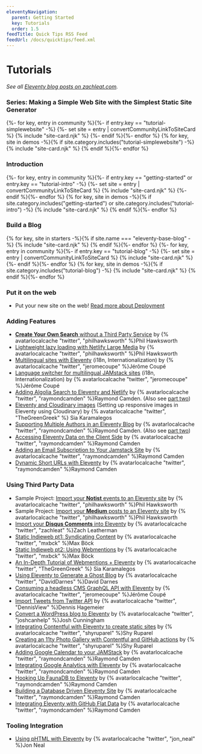 ```yaml
---
eleventyNavigation:
  parent: Getting Started
  key: Tutorials
  order: 1.5
feedTitle: Quick Tips RSS Feed
feedUrl: /docs/quicktips/feed.xml
---
```


# Tutorials

_See all [Eleventy blog posts on zachleat.com](https://www.zachleat.com/web/eleventy/)._

### Series: Making a Simple Web Site with the Simplest Static Site Generator

<div class="sites-vert sites-vert--lg">
  <div class="lo-grid">
{%- for key, entry in community %}{%- if entry.key == "tutorial-simplewebsite" -%}
  {%- set site = entry | convertCommunityLinkToSiteCard %}
  {% include "site-card.njk" %}
{%- endif %}{%- endfor %}
{% for key, site in demos -%}{% if site.category.includes("tutorial-simplewebsite") -%}
  {% include "site-card.njk" %}
{% endif %}{%- endfor %}
  </div>
</div>


### Introduction

<div class="sites-vert sites-vert--lg">
  <div class="lo-grid">
{%- for key, entry in community %}{%- if entry.key == "getting-started" or entry.key == "tutorial-intro" -%}
  {%- set site = entry | convertCommunityLinkToSiteCard %}
  {% include "site-card.njk" %}
{%- endif %}{%- endfor %}
{% for key, site in demos -%}{% if site.category.includes("getting-started") or site.category.includes("tutorial-intro") -%}
  {% include "site-card.njk" %}
{% endif %}{%- endfor %}
  </div>
</div>

### Build a Blog

<div class="sites-vert sites-vert--lg">
  <div class="lo-grid">
{% for key, site in starters -%}{% if site.name === "eleventy-base-blog" -%}
  {% include "site-card.njk" %}
{% endif %}{%- endfor %}
{%- for key, entry in community %}{%- if entry.key == "tutorial-blog" -%}
  {%- set site = entry | convertCommunityLinkToSiteCard %}
  {% include "site-card.njk" %}
{%- endif %}{%- endfor %}
{% for key, site in demos -%}{% if site.category.includes("tutorial-blog") -%}
  {% include "site-card.njk" %}
{% endif %}{%- endfor %}
  </div>
</div>

### Put it on the web

* Put your new site on the web! [Read more about Deployment](/docs/deployment/)

### Adding Features

* [**Create Your Own Search** without a Third Party Service](https://www.hawksworx.com/blog/adding-search-to-a-jamstack-site/) by {% avatarlocalcache "twitter", "philhawksworth" %}Phil Hawksworth
* [Lightweight lazy loading with Netlify Large Media](https://lazy-load-nlm.netlify.com/) by {% avatarlocalcache "twitter", "philhawksworth" %}Phil Hawksworth
* [Multilingual sites with Eleventy](https://www.webstoemp.com/blog/multilingual-sites-eleventy/) (i18n, Internationalization) by {% avatarlocalcache "twitter", "jeromecoupe" %}Jérôme Coupé
* [Language switcher for multilingual JAMstack sites](https://www.webstoemp.com/blog/language-switcher-multilingual-jamstack-sites/) (i18n, Internationalization) by {% avatarlocalcache "twitter", "jeromecoupe" %}Jérôme Coupé
* [Adding Algolia Search to Eleventy and Netlify](https://www.raymondcamden.com/2020/06/24/adding-algolia-search-to-eleventy-and-netlify) by {% avatarlocalcache "twitter", "raymondcamden" %}Raymond Camden. (Also see [part two](https://www.raymondcamden.com/2020/07/01/adding-algolia-search-to-eleventy-and-netlify-part-two))
* [Eleventy and Cloudinary images](https://sia.codes/posts/eleventy-and-cloudinary-images/) (Setting up responsive images in Eleventy using Cloudinary) by {% avatarlocalcache "twitter", "TheGreenGreek" %} Sia Karamalegos
* [Supporting Multiple Authors in an Eleventy Blog](https://www.raymondcamden.com/2020/08/24/supporting-multiple-authors-in-an-eleventy-blog) by  {% avatarlocalcache "twitter", "raymondcamden" %}Raymond Camden. (Also see [part two](https://www.raymondcamden.com/2021/09/19/supporting-multiple-authors-in-an-eleventy-blog-follow-up))
* [Accessing Eleventy Data on the Client Side](https://www.raymondcamden.com/2021/01/18/accessing-eleventy-data-on-the-client-side) by  {% avatarlocalcache "twitter", "raymondcamden" %}Raymond Camden
* [Adding an Email Subscription to Your Jamstack Site](https://www.raymondcamden.com/2021/05/01/adding-an-email-subscription-to-your-jamstack-site) by  {% avatarlocalcache "twitter", "raymondcamden" %}Raymond Camden
* [Dynamic Short URLs with Eleventy](https://www.raymondcamden.com/2021/06/22/dynamic-short-urls-with-eleventy) by  {% avatarlocalcache "twitter", "raymondcamden" %}Raymond Camden

### Using Third Party Data

* Sample Project: [Import your **Notist** events to an Eleventy site](https://eleventy-notist-example.netlify.app/) by {% avatarlocalcache "twitter", "philhawksworth" %}Phil Hawksworth
* Sample Project: [Import your **Medium** posts to an Eleventy site](https://rss-jamstack.netlify.app/) by {% avatarlocalcache "twitter", "philhawksworth" %}Phil Hawksworth
* [Import your **Disqus Comments** into Eleventy](https://github.com/11ty/eleventy-import-disqus/blob/master/README.md) by {% avatarlocalcache "twitter", "zachleat" %}Zach Leatherman
* [Static Indieweb pt1: Syndicating Content](https://mxb.dev/blog/syndicating-content-to-twitter-with-netlify-functions/) by {% avatarlocalcache "twitter", "mxbck" %}Max Böck
* [Static Indieweb pt2: Using Webmentions](https://mxb.dev/blog/using-webmentions-on-static-sites/) by {% avatarlocalcache "twitter", "mxbck" %}Max Böck
* [An In-Depth Tutorial of Webmentions + Eleventy](https://sia.codes/posts/webmentions-eleventy-in-depth/) by {% avatarlocalcache "twitter", "TheGreenGreek" %} Sia Karamalegos
* [Using Eleventy to Generate a Ghost Blog](https://david.darn.es/tutorial/2019/06/01/use-eleventy-to-generate-a-ghost-blog/) by {% avatarlocalcache "twitter", "DavidDarnes" %}David Darnes
* [Consuming a headless CMS GraphQL API with Eleventy](https://www.webstoemp.com/blog/headless-cms-graphql-api-eleventy/) by {% avatarlocalcache "twitter", "jeromecoupe" %}Jérôme Coupé
* [Import Tweets from Twitter API](https://www.d-hagemeier.com/en/import-tweets-from-twitter-api-in-11ty/) by {% avatarlocalcache "twitter", "DennisView" %}Dennis Hagemeier
* [Convert a WordPress blog to Eleventy](https://www.joshcanhelp.com/taking-wordpress-to-eleventy/) by {% avatarlocalcache "twitter", "joshcanhelp" %}Josh Cunningham
* [Integrating Contentful with Eleventy to create static sites](https://www.contentful.com/blog/2020/07/28/integrating-contentful-with-eleventy-create-static-sites/) by {% avatarlocalcache "twitter", "shyruparel" %}Shy Ruparel
* [Creating an 11ty Photo Gallery with Contentful and GitHub actions](https://github.com/contentful/11ty-contentful-gallery) by {% avatarlocalcache "twitter", "shyruparel" %}Shy Ruparel
* [Adding Google Calendar to your JAMStack](https://www.raymondcamden.com/2019/11/18/adding-google-calendar-to-your-jamstack) by  {% avatarlocalcache "twitter", "raymondcamden" %}Raymond Camden
* [Integrating Google Analytics with Eleventy](https://www.raymondcamden.com/2020/05/21/integrating-google-analytics-with-eleventy) by  {% avatarlocalcache "twitter", "raymondcamden" %}Raymond Camden
* [Hooking Up FaunaDB to Eleventy](https://www.raymondcamden.com/2020/09/15/hooking-up-faunadb-to-eleventy) by {% avatarlocalcache "twitter", "raymondcamden" %}Raymond Camden
* [Building a Database Driven Eleventy Site](https://www.raymondcamden.com/2021/04/15/building-a-database-driven-eleventy-site) by {% avatarlocalcache "twitter", "raymondcamden" %}Raymond Camden
* [Integrating Eleventy with GitHub Flat Data](https://www.raymondcamden.com/2021/07/14/integrating-eleventy-with-github-flat-data) by {% avatarlocalcache "twitter", "raymondcamden" %}Raymond Camden

### Tooling Integration

* [Using pHTML with Eleventy](https://github.com/phtmlorg/phtml-11ty) by {% avatarlocalcache "twitter", "jon_neal" %}Jon Neal
